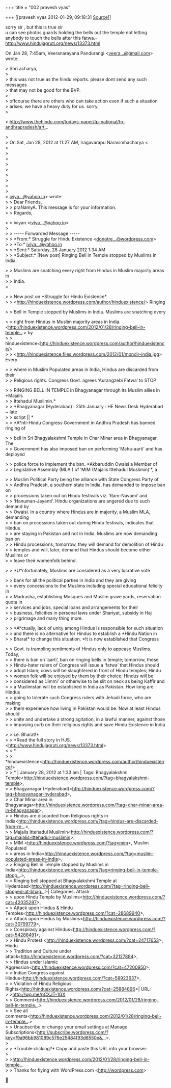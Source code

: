 +++
title = "002 pravesh vyas"

+++
[[pravesh vyas	2012-01-29, 09:18:31 [Source](https://groups.google.com/g/bvparishat/c/JmbhA9zLbko)]]



sorry sir , but this is true sir  
u can see photos guards holding the bells out the temple not letting  
anybody to touch the bells after this fatwa.-  
<http://www.hindujagruti.org/news/13373.html>  
  
On Jan 28, 7:45am, Veeranarayana Pandurangi \<[veera...@gmail.com]()\>  
wrote:  

\> Shri acharya,  
\>  
\> this was not true as the hindu reports. please dont send any such messages  
\> that may not be good for the BVP.  
\>  
\> offcourse there are others who can take action even if such a situation  
\> arises. we have a heavy duty for us. sorry.  
\>  

\> <http://www.thehindu.com/todays-paper/tp-national/tp-andhrapradesh/art.>..  

\>  
\> On Sat, Jan 28, 2012 at 11:27 AM, Iragavarapu Narasimhacharya \<  
\>  
\>  
\>  
\>  
\>  
\>  
\>  
\>  
\>  
\> [iviya...@yahoo.in]()\> wrote:  
\> \> Dear Friends,  
\> \> praNamyA. This message is for your information.  
\> \> Regards,  

\> \> iviyan.\<[iviya...@yahoo.in]()\>  
\>  
\> \>  ----- Forwarded Message -----  
\> \> \*From:\* Struggle for Hindu Existence \<[donotre...@wordpress.com]()\>  
\> \> \*To:\* [iviya...@yahoo.in]()  
\> \> \*Sent:\* Saturday, 28 January 2012 1:34 AM  
\> \> \*Subject:\* \[New post\] Ringing Bell in Temple stopped by Muslims in India.  

\> \> Muslims are snatching every right from Hindus in Muslim majority areas in  
\> \> India.  
\>  

\> \>      New post on \*Struggle for Hindu Existence\*  
\> \> \<<http://hinduexistence.wordpress.com/author/hinduexistence/>\>
Ringing  

\> \> Bell in Temple stopped by Muslims in India. Muslims are snatching every  

\> \> right from Hindus in Muslim majority areas in India.\<<http://hinduexistence.wordpress.com/2012/01/28/ringing-bell-in-temple..>.> by  
\> \> hinduexistence\<<http://hinduexistence.wordpress.com/author/hinduexistence/>\>  
\> \>
\<<http://hinduexistence.files.wordpress.com/2012/01/mondir-india.jpg>\> Every  

\> \> where in Muslim Populated areas in India, Hindus are discarded from their  
\> \> Religious rights. Congress Govt. agrees ‘Aurangzebi Fatwa’ to STOP  

\> \> RINGING BELL IN TEMPLE in Bhagyanagar through its Muslim allies in \*Majalis  
\> \> Ittehadul Muslimin.\*  
\> \> \*Bhagyanagar (Hyderabad) : 25th January : HE News Desk Hyderabad \~ late  
\> \> script \|\| \*  
\> \> \*A\*nti-Hindu Congress Government in Andhra Pradesh has banned ringing of  

\> \> bell in Sri Bhagyalakshmi Temple in Char Minar area in Bhagyanagar. The  
\> \> Government has also imposed ban on performing ‘Maha-aarti’ and has deployed  

\> \> police force to implement the ban. \*Akbaruddin Owaisi a Member of  
\> \> Legislative Assembly (MLA ) of ‘MIM (Majalis Ittehadul Muslimin)’\*, a  

\> \> Muslim Political Party being the alliance with State Congress Party of  
\> \> Andhra Pradesh, a southern state in India, has demanded to impose ban on  
\> \> processions taken out on Hindu festivals viz. ‘Ram-Navami’ and  
\> \> ‘Hanuman-Jayanti’. Hindu organizations are angered due to such demand by  
\> \> Owaisi. In a country where Hindus are in majority, a Muslim MLA, demanding  
\> \> ban on processions taken out during Hindu festivals, indicates that Hindus  
\> \> are staying in Pakistan and not in India. Muslims are now demanding ban on  
\> \> Hindu processions; tomorrow, they will demand for demolition of Hindu  
\> \> temples and will, later, demand that Hindus should become either Muslims or  
\> \> leave their womenfolk behind.  

\> \> \*U\*nfortunately, Muslims are considered as a very lucrative vote  

\> \> bank for all the political parties in India and they are giving  
\> \> every concessions to the Muslims including special educational felicity in  
\> \> Madrasha, establishing Mosques and Muslim grave yards, reservation quota in  
\> \> services and jobs, special loans and arrangements for their  
\> \> business, felicities in personal laws under Shariyat, subsidy in Haj  
\> \> pilgrimage and many thing more.  

\> \> \*A\*ctually, lack of unity among Hindus is responsible for such situation  
\> \> and there is no alternative for Hindus to establish a \*Hindu Nation in  
\> \> Bharat\* to change this situation. \*It is now established that Congress  

\> \> Govt. is trampling sentiments of Hindus only to appease Muslims. Today,  
\> \> there is ban on ‘aarti’, ban on ringing bells in temple; tomorrow, these  
\> \> Hindu-hater rulers of Congress will issue a ‘fatwa’ that Hindus should  
\> \> adopt Islam; cows will be slaughtered in front of Hindu temples; Hindu  
\> \> women folk will be enjoyed by them by their choice; Hindus will be  
\> \> considered as 'Jimmi' or otherwise to be slit on neck as being Kaffir and  
\> \> a Muslimstan will be established in India as Pakistan. How long are Hindus  
\> \> going to tolerate such Congress rulers with Jehadi force, who are making  
\> \> them experience how living in Pakistan would be. Now at least Hindus should  
\> \> unite and undertake a strong agitation, in a lawful manner, against those  
\> \> imposing curb on their religious rights and save Hindu Existence in India  

\> \> i.e. Bharat!\*  
\> \> \*Read the full story in HJS.\<<http://www.hindujagruti.org/news/13373.html>\>  
\> \> \*  
\> \> 
\*hinduexistence\<<http://hinduexistence.wordpress.com/author/hinduexistence/>\>  
\> \> \* \| January 28, 2012 at 1:33 am \| Tags: Bhagyalakshmi Temple\<<http://hinduexistence.wordpress.com/?tag=bhagyalakshmi-temple>\>,  
\> \> Bhagyanagar (Hyderabad)\<<http://hinduexistence.wordpress.com/?tag=bhagyanagar-hyderabad>\>,  
\> \> Char Minar area in Bhagyanagar\<<http://hinduexistence.wordpress.com/?tag=char-minar-area-in-bhagyanagar>\>,  
\> \> Hindus are discarded from Religious rights in India\<<http://hinduexistence.wordpress.com/?tag=hindus-are-discarded-from-re..>.>,  
\> \> Majalis Ittehadul Muslimin\<<http://hinduexistence.wordpress.com/?tag=majalis-ittehadul-muslimin>\>,  
\> \> MIM \<<http://hinduexistence.wordpress.com/?tag=mim>\>, Muslim Populated  
\> \> areas in India\<<http://hinduexistence.wordpress.com/?tag=muslim-populated-areas-in-india>\>,  
\> \> Ringing Bell in Temple stopped by Muslims in India\<<http://hinduexistence.wordpress.com/?tag=ringing-bell-in-temple-stopp..>.>,  
\> \> Ringing bell stopped at Bhagyalakshmi Temple at Hyderabad\<<http://hinduexistence.wordpress.com/?tag=ringing-bell-stopped-at-bhag..>.>\| Categories: Attack  
\> \> upon Hindu Temple by Muslims\<<http://hinduexistence.wordpress.com/?cat=42035287>\>,  
\> \> Attack upon Hindus & Hindu Temples\<<http://hinduexistence.wordpress.com/?cat=28689940>\>,  
\> \> Attack upon Hindus by Muslims\<<http://hinduexistence.wordpress.com/?cat=30799779>\>,  
\> \> Conspiracy against Hindus\<<http://hinduexistence.wordpress.com/?cat=54286491>\>,  
\> \> Hindu Protest \<<http://hinduexistence.wordpress.com/?cat=24717653>\>, Hindu  
\> \> Tradition and Culture under attack\<<http://hinduexistence.wordpress.com/?cat=32127884>\>,  
\> \> Hindus under Islamic Aggression\<<http://hinduexistence.wordpress.com/?cat=47200950>\>,  
\> \> Indian Congress against Hindus\<<http://hinduexistence.wordpress.com/?cat=58923637>\>,  
\> \> Violation of Hindu Religious Rights\<<http://hinduexistence.wordpress.com/?cat=25884896>\>\| URL:  
\> \><http://wp.me/pCXJT-1GX>  
\> \> 
Comment\<<http://hinduexistence.wordpress.com/2012/01/28/ringing-bell-in-temple..>.>  
\> \>  See all comments\<<http://hinduexistence.wordpress.com/2012/01/28/ringing-bell-in-temple..>.>  
\> \> Unsubscribe or change your email settings at Manage Subscriptions\<<http://subscribe.wordpress.com/?key=f9a96bb981089c576e25484f93d6550e&..>.>.  
\>  
\> \> \*Trouble clicking?\* Copy and paste this URL into your browser:  
\>  
\> \><http://hinduexistence.wordpress.com/2012/01/28/ringing-bell-in-temple.>..  
\> \>     Thanks for flying with WordPress.com \<<http://wordpress.com>\>  



